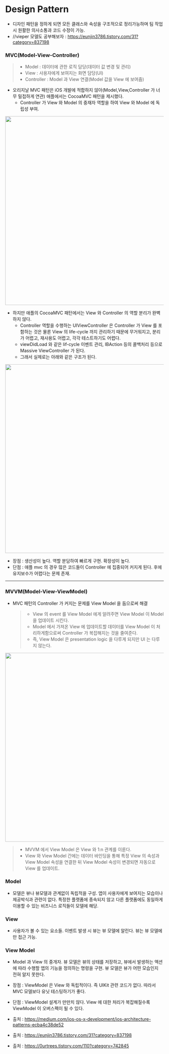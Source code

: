 # Design Pattern
- 디자인 패턴을 정하게 되면 모든 클래스와 속성을 구조적으로 정리가능하며 팀 작업 시 원활한 의사소통과 코드 수정이 가능.
- //vieper 모델도 공부해보자 : https://eunjin3786.tistory.com/31?category=837198

### MVC(Model-View-Controller)
> - Model : 데이터에 관한 로직 담당(데이터 값 변경 및 관리)
> - View : 사용자에게 보여지는 화면 담당(UI)
> - Controller : Model 과 View 연결(Model 값을 View 에 보여줌)
- 오리지날 MVC 패턴은 iOS 개발에 적합하지 않아(Model,View,Controller 가 너무 밀접하게 연관) 애플에서는 CocoaMVC 패턴을 제시했다.
  - Controller 가 View 와 Model 의 중재자 역할을 하여 View 와 Model 에 독립성 부여.
<img src = "https://user-images.githubusercontent.com/69136340/104989633-3a82ac00-5a5e-11eb-99e6-55d137cca460.PNG" width="600">
  
- 하지만 애플의 CocoaMVC 패턴에서는 View 와 Controller 의 역할 분리가 완벽하지 않다.
  - Controller 역할을 수행하는 UIViewController 은 Controller 가 View 를 포함하는 것은 물론 View 의 life-cycle 까지 관리하기 때문에 무거워지고, 분리가 어렵고, 재사용도 어렵고, 각각 테스트하기도 어렵다.
  - viewDidLoad 와 같은 lif-cycle 이벤트 관리, IBAction 등의 콜백처리 등으로 Massive ViewController 가 된다.
  - 그래서 실제로는 아래와 같은 구조가 된다.
<img src = "https://user-images.githubusercontent.com/69136340/104989638-3b1b4280-5a5e-11eb-9f5c-43e8e53ba1c1.PNG" width ="600">

- 장점 : 생산성이 높다. 역할 분담하여 빠르게 구현. 확장성이 높다.
- 단점 : 애플 mvc 의 경우 많은 코드들이 Controller 에 집중되어 커지게 된다. 후에 유지보수가 어렵다는 문제 존재.
---
### MVVM(Model-View-ViewModel)
- MVC 패턴의 Controller 가 커지는 문제를 View Model 을 둠으로써 해결
  > - View 의 event 를 View Model 에게 알려주면 View Model 이 Model 을 업데이트 시킨다.
  > - Model 에서 가져온 View 에 업데이트할 데이터를 View Model 이 처리하게함으로써 Controller 가 복잡해지는 것을 줄여준다.
  > - 즉, View Model 은 presentation logic 을 다루게 되지만 UI 는 다루지 않는다.
  
<img src ="https://user-images.githubusercontent.com/69136340/104989643-3bb3d900-5a5e-11eb-9e81-04b87c58001e.PNG" width="600">

> - MVVM 에서 View Model 은 View 와 1:n 관계를 이룬다. 
> - View 와 View Model 간에는 데이터 바인딩을 통해 특정 View 의 속성과 View Model 속성을 연결한 뒤 View Model 속성이 변경되면 자동으로 View 를 업데이트.

### Model
- 모델은 뷰나 뷰모델과 관계없이 독립적을 구성. 앱이 사용자에게 보여지는 모습이나 제공박식과 관련이 없다. 특정한 플랫폼에 종속되지 않고 다른 플랫폼에도 동일하게 이용할 수 있는 비즈니스 로직들이 모델에 해당.

### View
- 사용자가 볼 수 있는 요소들. 이벤트 발생 시 뷰는 뷰 모델에 알린다. 뷰는 뷰 모델에만 접근 가능.

### View Model
- Model 과 View 의 중개자. 뷰 모델은 뷰의 상태를 저장하고, 뷰에서 발생하는 액션에 따라 수행할 앱의 기능을 정의하는 명령을 구현. 뷰 모델은 뷰가 어떤 모습인지 전혀 알지 못한다.







- 장점 : ViewModel 은 View 와 독립적이다. 즉 UIKit 관련 코드가 없다. 따라서 MVC 모델보다 유닛 테스팅하기가 좋다.
- 단점 : ViewModel 설계가 만만치 않다. View 에 대한 처리가 복잡해질수록 ViewModel 이 오버스펙이 될 수 있다.

- 출처 : https://medium.com/ios-os-x-development/ios-architecture-patterns-ecba4c38de52
- 출처 : https://eunjin3786.tistory.com/31?category=837198
- 출처 : https://0urtrees.tistory.com/110?category=742845
